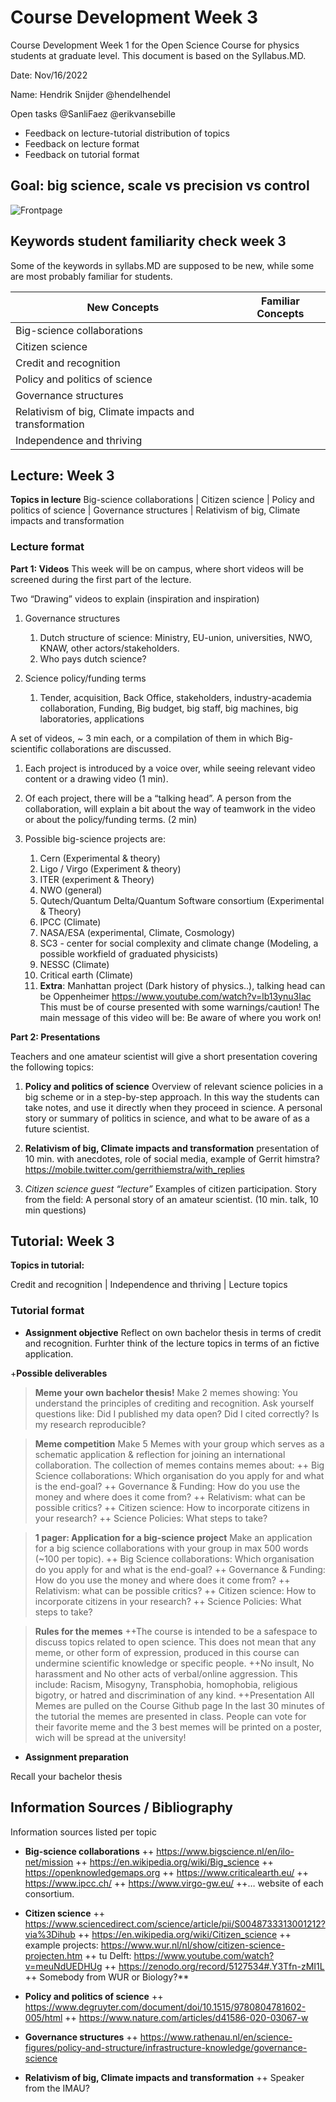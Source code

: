 # Course Development Week 3
Course Development Week 1 for the Open Science Course for physics students at graduate level. This document is based on the Syllabus.MD.

Date: Nov/16/2022

Name: Hendrik Snijder @hendelhendel

Open tasks @SanliFaez @erikvansebille
+ Feedback on lecture-tutorial distribution of topics
+ Feedback on lecture format
+ Feedback on tutorial format


## Goal: big science, scale vs precision vs control

![Frontpage](https://github.com/hendelhendel/OS4Physicists/blob/25c496872fc470f2e8701d5c636e4c963edd51f5/CourseDevelopment/Week1/Chapter1.jpg?raw=true)


## Keywords student familiarity check week 3
Some of the keywords in syllabs.MD are supposed to be new, while some are most probably familiar for students.

|**New Concepts**|**Familiar Concepts**|
|----------------|---------------|
|Big-science collaborations ||
|Citizen science ||
|Credit and recognition ||
|Policy and politics of science ||
|Governance structures||
|Relativism of big, Climate impacts and transformation||
|Independence and thriving||


## Lecture: Week 3
**Topics in lecture**
Big-science collaborations | Citizen science | Policy and politics of science | Governance structures | Relativism of big, Climate impacts and transformation


### Lecture format
**Part 1: Videos**
This week will be on campus, where short videos will be screened during the first part of the lecture. 

Two “Drawing” videos to explain (inspiration and inspiration)
1. Governance structures
    1. Dutch structure of science: Ministry, EU-union, universities, NWO, KNAW, other actors/stakeholders. 
    2. Who pays dutch science? 

2. Science policy/funding terms
    1. Tender, acquisition, Back Office, stakeholders, industry-academia collaboration, Funding, Big budget, big staff, big machines, big laboratories, applications


A set of videos, ~ 3 min each, or a compilation of them in which Big-scientific collaborations are discussed. 
1. Each project is introduced  by a voice over, while seeing relevant video content or a drawing video (1 min).
2. Of each project, there will be a “talking head”. A person from the collaboration, will explain a bit about the way of teamwork in the video or about the policy/funding terms. (2 min) 

3. Possible big-science projects are: 
    1. Cern (Experimental & theory)
    2. Ligo / Virgo (Experiment & theory)
    3. ITER (experiment & Theory)
    4. NWO (general)
    5. Qutech/Quantum Delta/Quantum Software consortium (Experimental & Theory)
    6. IPCC (Climate)
    7. NASA/ESA (experimental, Climate, Cosmology)
    8. SC3 - center for social complexity and climate change (Modeling, a possible workfield of graduated physicists)
    9. NESSC (Climate)
    10. Critical earth (Climate)
    11. **Extra**: Manhattan project (Dark history of physics..), talking head can be Oppenheimer https://www.youtube.com/watch?v=lb13ynu3Iac This must be of course presented with some warnings/caution! The main message of this video will be: Be aware of where you work on!


**Part 2: Presentations**

Teachers and one amateur scientist will give a short presentation covering the following topics: 

1. **Policy and politics of science** Overview of relevant science policies in a big scheme or in a step-by-step approach. In this way the students can take notes, and use it directly when they proceed in science.
A personal story or summary of politics in science, and what to be aware of as a future scientist.

2. **Relativism of big, Climate impacts and transformation** 
presentation of 10 min. with anecdotes, role of social media, example of Gerrit himstra? https://mobile.twitter.com/gerrithiemstra/with_replies 

3. *Citizen science guest “lecture”* Examples of citizen participation. Story from the field: A personal story of an amateur scientist. (10 min. talk, 10 min questions)


## Tutorial: Week 3
**Topics in tutorial:**

Credit and recognition | Independence and thriving | Lecture topics 

### Tutorial format
+ **Assignment objective**
Reflect on own bachelor thesis in terms of credit and recognition. Furhter think of the lecture topics in terms of an fictive application. 

+**Possible deliverables**

>**Meme your own bachelor thesis!** Make 2 memes showing: You understand the principles of crediting and recognition. Ask yourself questions like: Did I published my data open? Did I cited correctly? Is my research reproducible? 

>**Meme competition** Make 5 Memes with your group which serves as a schematic application & reflection for joining an international collaboration. The collection of memes contains memes about: 
++ Big Science collaborations: Which organisation do you apply for and what is the end-goal?
++ Governance & Funding: How do you use the money and where does it come from?
++ Relativism: what can be possible critics?
++ Citizen science: How to incorporate citizens in your research?
++ Science Policies: What steps to take?

>**1 pager: Application for a big-science project** Make an application for a big science collaborations with your group in max 500 words (~100 per topic). 
++ Big Science collaborations: Which organisation do you apply for and what is the end-goal?
++ Governance & Funding: How do you use the money and where does it come from?
++ Relativism: what can be possible critics?
++ Citizen science: How to incorporate citizens in your research?
++ Science Policies: What steps to take?


>**Rules for the memes**
++The course is intended to be a safespace to discuss topics related to open science. This does not mean that any meme, or other form of expression, produced in this course can undermine scientific knowledge or specific people. 
++No insult, No harassment and No other acts of verbal/online aggression. This include: Racism, Misogyny, Transphobia, homophobia, religious bigotry, or hatred and discrimination of any kind. 
++Presentation All Memes are pulled on the Course Github page
In the last 30 minutes of the tutorial the memes are presented in class. People can vote for their favorite meme and the 3 best memes will be printed on a poster, wich will be spread at the university! 



+ **Assignment preparation**

Recall your bachelor thesis


## Information Sources / Bibliography
Information sources listed per topic
+ **Big-science collaborations**
  ++ https://www.bigscience.nl/en/ilo-net/mission
  ++ https://en.wikipedia.org/wiki/Big_science 
  ++ https://openknowledgemaps.org
  ++ https://www.criticalearth.eu/
  ++ https://www.ipcc.ch/
  ++ https://www.virgo-gw.eu/
  ++… website of each consortium.
+ **Citizen science**
  ++ https://www.sciencedirect.com/science/article/pii/S0048733313001212?via%3Dihub 
  ++ https://en.wikipedia.org/wiki/Citizen_science 
  ++ example projects: https://www.wur.nl/nl/show/citizen-science-projecten.htm 
  ++ tu Delft: https://www.youtube.com/watch?v=meuNdUEDHUg 
  ++ https://zenodo.org/record/5127534#.Y3Tfn-zMI1L 
  ++ Somebody from WUR or Biology?**
+ **Policy and politics of science**
  ++ https://www.degruyter.com/document/doi/10.1515/9780804781602-005/html
  ++ https://www.nature.com/articles/d41586-020-03067-w 
+ **Governance structures**
  ++ https://www.rathenau.nl/en/science-figures/policy-and-structure/infrastructure-knowledge/governance-science

+ **Relativism of big, Climate impacts and transformation**
  ++ Speaker from the IMAU?

